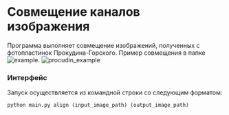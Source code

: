 # Совмещение каналов изображения

Программа выполняет совмещение изображений, полученных с фотопластинок Прокудина-Горского. Пример совмещения в папке ![example](https://github.com/dmitrylala/cv_msu/tree/main/procudin/example).
![procudin_example](https://user-images.githubusercontent.com/76070534/143766444-cbbab5f3-3939-418e-b786-5b2a4661c81b.png)

### Интерфейс
Запуск осуществляется из командной строки со следующим форматом:
~~~
python main.py align (input_image_path) (output_image_path)
~~~
